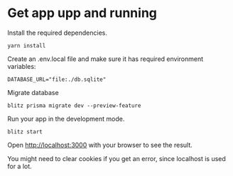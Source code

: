 # Get app upp and running

Install the required dependencies.

```
yarn install
```

Create an .env.local file and make sure it has required environment variables:

```
DATABASE_URL="file:./db.sqlite"
```

Migrate database

```
blitz prisma migrate dev --preview-feature
```

Run your app in the development mode.

```
blitz start
```

Open [http://localhost:3000](http://localhost:3000) with your browser to see the result.

You might need to clear cookies if you get an error, since localhost is used for a lot.
